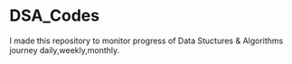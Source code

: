 # DSA_Codes
I made this repository to monitor progress of Data Stuctures & Algorithms journey daily,weekly,monthly.
